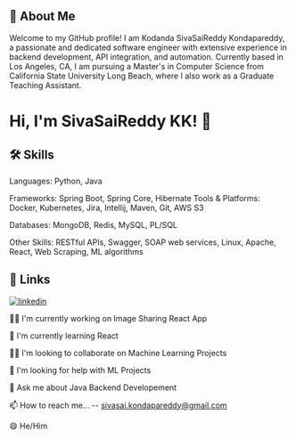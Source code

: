 
## 🚀 About Me
Welcome to my GitHub profile! I am Kodanda SivaSaiReddy Kondapareddy, a passionate and dedicated software engineer with extensive experience in backend development, API integration, and automation. Currently based in Los Angeles, CA, I am pursuing a Master's in Computer Science from California State University Long Beach, where I also work as a Graduate Teaching Assistant.

# Hi, I'm SivaSaiReddy KK! 👋


## 🛠 Skills
Languages: Python, Java

Frameworks: Spring Boot, Spring Core, Hibernate
Tools & Platforms: Docker, Kubernetes, Jira, Intellij, Maven, Git, AWS S3

Databases: MongoDB, Redis, MySQL, PL/SQL

Other Skills: RESTful APIs, Swagger, SOAP web services, Linux, Apache, React, Web Scraping, ML algorithms

## 🔗 Links

[![linkedin](https://img.shields.io/badge/linkedin-0A66C2?style=for-the-badge&logo=linkedin&logoColor=white)](https://www.linkedin.com/in/sivasai-kondapareddy/)



👩‍💻 I'm currently working on Image Sharing React App

🧠 I'm currently learning React

👯‍♀️ I'm looking to collaborate on Machine Learning Projects

🤔 I'm looking for help with ML Projects

💬 Ask me about Java Backend Developement

📫 How to reach me... -- sivasai.kondapareddy@gmail.com

😄 He/Him



